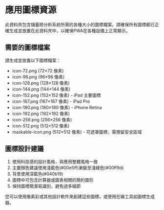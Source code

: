 # 應用圖標資源

此資料夾包含儲蓄險分析系統所需的各種大小的圖標檔案。請確保所有圖標都已正確生成並放置在此資料夾中，以確保PWA在各種設備上正常顯示。

## 需要的圖標檔案

請生成並放置以下圖標檔案：

- icon-72.png (72×72 像素)
- icon-96.png (96×96 像素)
- icon-128.png (128×128 像素)
- icon-144.png (144×144 像素)
- icon-152.png (152×152 像素) - iPad 主要圖標
- icon-167.png (167×167 像素) - iPad Pro
- icon-180.png (180×180 像素) - iPhone Retina
- icon-192.png (192×192 像素)
- icon-256.png (256×256 像素)
- icon-512.png (512×512 像素)
- maskable-icon.png (512×512 像素) - 可遮罩圖標，需預留安全區域

## 圖標設計建議

1. 使用科技感的設計風格，與應用整體風格一致
2. 主要顏色建議使用淺藍色(#00e5ff)漸變至淺綠色(#00ff9d)
3. 背景使用深藍色(#040b19)
4. 圖標中可包含計算器或圖表相關的簡約圖形
5. 保持圖標簡潔易識別，避免過多細節

您可以使用像素彩或其他設計軟件來創建這些圖標，或使用在線工具如圖標生成器。
